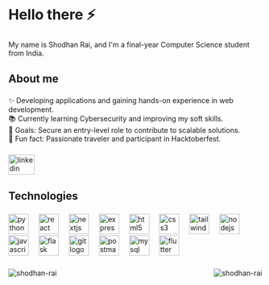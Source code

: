 <h1 align="left">Hello there ⚡</h1>

###

<p align="left">My name is Shodhan Rai, and I'm a final-year Computer Science student from India.</p>

###

<h2 align="left">About me</h2>

###

<p align="left">✨ Developing applications and gaining hands-on experience in web development.<br>📚 Currently learning Cybersecurity and improving my soft skills.<br>🎯 Goals: Secure an entry-level role to contribute to scalable solutions.<br>🎲 Fun fact: Passionate traveler and participant in Hacktoberfest.</p>


###

<div align="left">
  <img src="https://raw.githubusercontent.com/maurodesouza/profile-readme-generator/master/src/assets/icons/social/linkedin/default.svg" width="52" height="40" alt="linkedin logo"  />
</div>

###

<h2 align="left">Technologies</h2>

###

<div align="left">
  <img src="https://skillicons.dev/icons?i=py" height="40" alt="python logo"  />
  <img width="12" />
  <img src="https://skillicons.dev/icons?i=react" height="40" alt="react logo"  />
  <img width="12" />
  <img src="https://skillicons.dev/icons?i=nextjs" height="40" alt="nextjs logo"  />
  <img width="12" />
  <img src="https://skillicons.dev/icons?i=express" height="40" alt="express logo"  />
  <img width="12" />
  <img src="https://cdn.simpleicons.org/html5/E34F26" height="40" alt="html5 logo"  />
  <img width="12" />
  <img src="https://cdn.simpleicons.org/css3/1572B6" height="40" alt="css3 logo"  />
  <img width="12" />
  <img src="https://cdn.simpleicons.org/tailwindcss/06B6D4" height="40" alt="tailwindcss logo"  />
  <img width="12" />
  <img src="https://skillicons.dev/icons?i=nodejs" height="40" alt="nodejs logo"  />
  <img width="12" />
  <img src="https://skillicons.dev/icons?i=js" height="40" alt="javascript logo"  />
  <img width="12" />
  <img src="https://skillicons.dev/icons?i=flask" height="40" alt="flask logo"  />
  <img width="12" />
  <img src="https://skillicons.dev/icons?i=git" height="40" alt="git logo"  />
  <img width="12" />
  <img src="https://skillicons.dev/icons?i=postman" height="40" alt="postman logo"  />
  <img width="12" />
  <img src="https://cdn.jsdelivr.net/gh/devicons/devicon/icons/mysql/mysql-original.svg" height="40" alt="mysql logo"  />
  <img width="12" />
  <img src="https://cdn.jsdelivr.net/gh/devicons/devicon/icons/flutter/flutter-original.svg" height="40" alt="flutter logo"  />
</div>

###


<!-- <p><img align="left" src="https://github-readme-stats.vercel.app/api/top-langs?username=shodhan-rai&show_icons=true&locale=en&layout=compact" alt="shodhan-rai" /></p> -->

<p><img align="left" src="https://github-readme-streak-stats.herokuapp.com/?user=shodhan-rai&" alt="shodhan-rai" /></p>

<p>&nbsp;<img align="right" src="https://github-readme-stats.vercel.app/api?username=shodhan-rai&show_icons=true&locale=en" alt="shodhan-rai" /></p>


###

